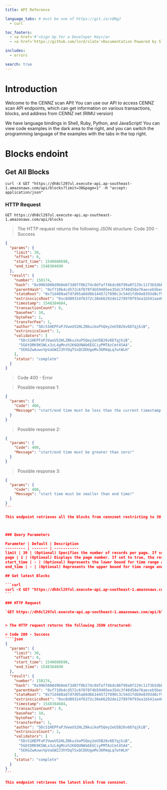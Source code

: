 ```yaml
---
title: API Reference

language_tabs: # must be one of https://git.io/vQNgJ
  - curl

toc_footers:
  - <a href='#'>Sign Up for a Developer Key</a>
  - <a href='https://github.com/lord/slate'>Documentation Powered by Slate</a>

includes:
  - errors

search: true
---
```


# Introduction

Welcome to the CENNZ scan API! You can use our API to access CENNZ scan API endpoints, which can get information on various transactions, blocks, and address from CENNZ net (RIMU version)

We have language bindings in Shell, Ruby, Python, and JavaScript! You can view code examples in the dark area to the right, and you can switch the programming language of the examples with the tabs in the top right.

# Blocks endoint

## Get All Blocks

```curl
curl -X GET "https://dh8cl297ul.execute-api.ap-southeast-1.amazonaws.com/api/blocks?limit=30&page=1" -H "accept: application/json"
```

### HTTP Request

`GET https://dh8cl297ul.execute-api.ap-southeast-1.amazonaws.com/api/blocks`


> The HTTP request returns the following JSON structure:
> Code 200 - Success

````json
{
  "params": {
    "limit": 30,
    "offset": 0,
    "start_time": 1540608690,
    "end_time": 1548384690
  },
  "result": {
    "number": 158174,
    "hash": "0x9965008d9b0e6f3d07f0b274c0dfaff4bdc86f99a0f229c11f3b5dbb8ab00a68",
    "parentHash": "0xf710b4cd572c6f078f4b59405ee35dc3f40d58e76aeceb5beeae7b9d3f720c7a",
    "stateRoot": "0x71d488ad7d7d95a68d6b1445727890c3c54d1fdb9e8393d8cf94f30755eaf99c",
    "extrinscicsRoot": "0xc8d89314f6372c38e66292de1278970f93ea1b541aa401fa52aa4ce941fbcf7c",
    "timestamp": 1548384684,
    "transactionCount": 0,
    "baseFee": 10,
    "byteFee": 1,
    "transferFee": 1,
    "author": "5DcS1HEPFaPJVwoU52HLZNkuikoP5Qey2eU5B26v6D7qjkiB",
    "extrinsicsCount": 1,
    "validators": [
      "5DcS1HEPFaPJVwoU52HLZNkuikoP5Qey2eU5B26v6D7qjkiB",
      "5G6tDRK9KSWLx3zL4gMnzh2K6QUNAb6EGCiyPMTAzCmt45A4",
      "5EKGZwAuwvVpVaGWZJ3hYDqTSxQCDDUgeMv36M4qLq7wtWLH"
    ],
    "status": "complete"
  }
}
````
> Code 400 - Error

> Possible response 1:

````json
{
  "params": {
    "Code": 400,
    "Message": "start/end time must be less than the current timestamp ({current_time})!"
  }
}
````
> Possible response 2:

````json
{
  "params": {
    "Code": 400,
    "Message": "start/end time must be greater than zero!"
  }
}
````
> Possible response 3:

````json
{
  "params": {
    "Code": 400,
    "Message": "start time must be smaller than end time!"
  }
}
```

This endpoint retrieves all the blocks from cennznet restricting to 30 blcoks by default.



### Query Parameters

Parameter | Default | Description
--------- | ------- | -----------
limit | 30 | (Optional) Specifies the number of records per page. If set to true, the result will get 30 blocks by defult.
page | 1 | (Optional) Displays the page number. If set to true, the result will be displayed in 1 page.
start_time | - | (Optional) Represents the lower bound for time range and takes last 90 days from end_time(UTC) as default value in UNIX epoch timestamp format.
end_time | - | (Optional) Represents the upper bound for time range and takes current time(UTC) as default value in UNIX epoch timestamp format.

## Get latest Blocks

```curl
curl -X GET "https://dh8cl297ul.execute-api.ap-southeast-1.amazonaws.com/api/blocks/latest" -H "accept: application/json"
```

### HTTP Request

`GET https://dh8cl297ul.execute-api.ap-southeast-1.amazonaws.com/api/blocks/latest`


> The HTTP request returns the following JSON structured:

> Code 200 - Success
````json
{
  "params": {
    "limit": 30,
    "offset": 0,
    "start_time": 1540608690,
    "end_time": 1548384690
  },
  "result": {
    "number": 158174,
    "hash": "0x9965008d9b0e6f3d07f0b274c0dfaff4bdc86f99a0f229c11f3b5dbb8ab00a68",
    "parentHash": "0xf710b4cd572c6f078f4b59405ee35dc3f40d58e76aeceb5beeae7b9d3f720c7a",
    "stateRoot": "0x71d488ad7d7d95a68d6b1445727890c3c54d1fdb9e8393d8cf94f30755eaf99c",
    "extrinscicsRoot": "0xc8d89314f6372c38e66292de1278970f93ea1b541aa401fa52aa4ce941fbcf7c",
    "timestamp": 1548384684,
    "transactionCount": 0,
    "baseFee": 10,
    "byteFee": 1,
    "transferFee": 1,
    "author": "5DcS1HEPFaPJVwoU52HLZNkuikoP5Qey2eU5B26v6D7qjkiB",
    "extrinsicsCount": 1,
    "validators": [
      "5DcS1HEPFaPJVwoU52HLZNkuikoP5Qey2eU5B26v6D7qjkiB",
      "5G6tDRK9KSWLx3zL4gMnzh2K6QUNAb6EGCiyPMTAzCmt45A4",
      "5EKGZwAuwvVpVaGWZJ3hYDqTSxQCDDUgeMv36M4qLq7wtWLH"
    ],
    "status": "complete"
  }
}
```

This endpoint retrieves the latest block from cennznet.

